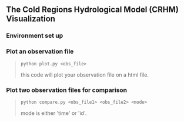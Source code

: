 ## The Cold Regions Hydrological Model (CRHM) Visualization

### Environment set up

### Plot an observation file
> `python plot.py <obs_file>`
>
> this code will plot your observation file on a html file.

### Plot two observation files for comparison
> `python compare.py <obs_file1> <obs_file2> <mode>`
> 
> mode is either 'time' or 'id'.